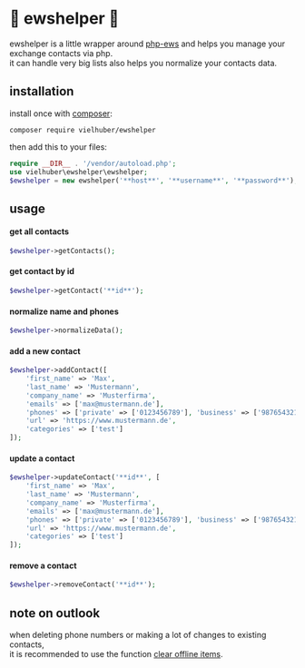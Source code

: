 # 📇 ewshelper 📇

ewshelper is a little wrapper around [php-ews](https://github.com/jamesiarmes/php-ews) and helps you manage your exchange contacts via php.\
it can handle very big lists also helps you normalize your contacts data.

## installation

install once with [composer](https://getcomposer.org/):

```
composer require vielhuber/ewshelper
```

then add this to your files:

```php
require __DIR__ . '/vendor/autoload.php';
use vielhuber\ewshelper\ewshelper;
$ewshelper = new ewshelper('**host**', '**username**', '**password**');
```

## usage

#### get all contacts

```php
$ewshelper->getContacts();
```

#### get contact by id

```php
$ewshelper->getContact('**id**');
```

#### normalize name and phones

```php
$ewshelper->normalizeData();
```

#### add a new contact

```php
$ewshelper->addContact([
    'first_name' => 'Max',
    'last_name' => 'Mustermann',
    'company_name' => 'Musterfirma',
    'emails' => ['max@mustermann.de'],
    'phones' => ['private' => ['0123456789'], 'business' => ['9876543210']],
    'url' => 'https://www.mustermann.de',
    'categories' => ['test']
]);
```

#### update a contact

```php
$ewshelper->updateContact('**id**', [
    'first_name' => 'Max',
    'last_name' => 'Mustermann',
    'company_name' => 'Musterfirma',
    'emails' => ['max@mustermann.de'],
    'phones' => ['private' => ['0123456789'], 'business' => ['9876543210']],
    'url' => 'https://www.mustermann.de',
    'categories' => ['test']
]);
```

#### remove a contact

```php
$ewshelper->removeContact('**id**');
```

## note on outlook

when deleting phone numbers or making a lot of changes to existing contacts,\
it is recommended to use the function [clear offline items](https://www.extendoffice.com/documents/outlook/1749-outlook-clear-offline-items-undo.html).
